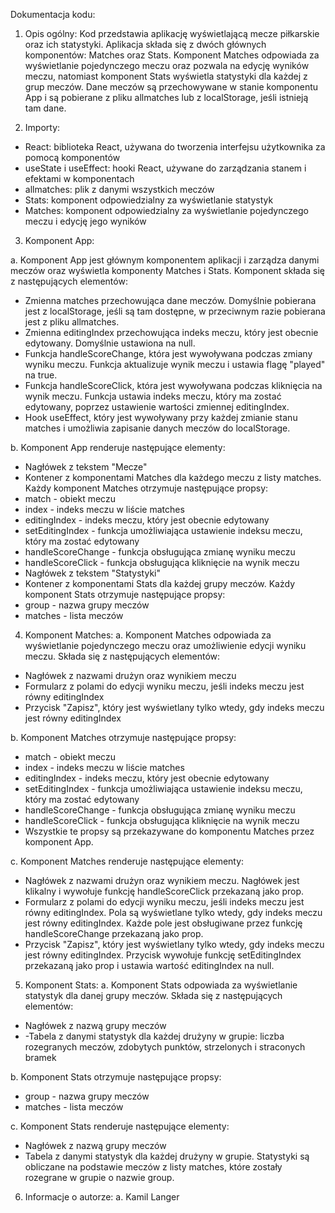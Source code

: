Dokumentacja kodu:

1. Opis ogólny:
Kod przedstawia aplikację wyświetlającą mecze piłkarskie oraz ich statystyki. Aplikacja składa się z dwóch głównych komponentów: Matches oraz Stats. Komponent Matches odpowiada za wyświetlanie pojedynczego meczu oraz pozwala na edycję wyników meczu, natomiast komponent Stats wyświetla statystyki dla każdej z grup meczów. Dane meczów są przechowywane w stanie komponentu App i są pobierane z pliku allmatches lub z localStorage, jeśli istnieją tam dane.

2. Importy:
- React: biblioteka React, używana do tworzenia interfejsu użytkownika za pomocą komponentów
- useState i useEffect: hooki React, używane do zarządzania stanem i efektami w komponentach
- allmatches: plik z danymi wszystkich meczów
- Stats: komponent odpowiedzialny za wyświetlanie statystyk
- Matches: komponent odpowiedzialny za wyświetlanie pojedynczego meczu i edycję jego wyników

3. Komponent App:

a. Komponent App jest głównym komponentem aplikacji i zarządza danymi meczów oraz wyświetla komponenty Matches i Stats. Komponent składa się z następujących elementów:
- Zmienna matches przechowująca dane meczów. Domyślnie pobierana jest z localStorage, jeśli są tam dostępne, w przeciwnym razie pobierana jest z pliku allmatches.
- Zmienna editingIndex przechowująca indeks meczu, który jest obecnie edytowany. Domyślnie ustawiona na null.
- Funkcja handleScoreChange, która jest wywoływana podczas zmiany wyniku meczu. Funkcja aktualizuje wynik meczu i ustawia flagę "played" na true.
- Funkcja handleScoreClick, która jest wywoływana podczas kliknięcia na wynik meczu. Funkcja ustawia indeks meczu, który ma zostać edytowany, poprzez ustawienie wartości zmiennej editingIndex.
- Hook useEffect, który jest wywoływany przy każdej zmianie stanu matches i umożliwia zapisanie danych meczów do localStorage.

b. Komponent App renderuje następujące elementy:
- Nagłówek z tekstem "Mecze"
- Kontener z komponentami Matches dla każdego meczu z listy matches. Każdy komponent Matches otrzymuje następujące propsy:
- match - obiekt meczu
- index - indeks meczu w liście matches
- editingIndex - indeks meczu, który jest obecnie edytowany
- setEditingIndex - funkcja umożliwiająca ustawienie indeksu meczu, który ma zostać edytowany
- handleScoreChange - funkcja obsługująca zmianę wyniku meczu
- handleScoreClick - funkcja obsługująca kliknięcie na wynik meczu
- Nagłówek z tekstem "Statystyki"
- Kontener z komponentami Stats dla każdej grupy meczów. Każdy komponent Stats otrzymuje następujące propsy:
- group - nazwa grupy meczów
- matches - lista meczów

4. Komponent Matches:
a. Komponent Matches odpowiada za wyświetlanie pojedynczego meczu oraz umożliwienie edycji wyniku meczu. Składa się z następujących elementów:
- Nagłówek z nazwami drużyn oraz wynikiem meczu
- Formularz z polami do edycji wyniku meczu, jeśli indeks meczu jest równy editingIndex
- Przycisk "Zapisz", który jest wyświetlany tylko wtedy, gdy indeks meczu jest równy editingIndex

b. Komponent Matches otrzymuje następujące propsy:
- match - obiekt meczu
- index - indeks meczu w liście matches
- editingIndex - indeks meczu, który jest obecnie edytowany
- setEditingIndex - funkcja umożliwiająca ustawienie indeksu meczu, który ma zostać edytowany
- handleScoreChange - funkcja obsługująca zmianę wyniku meczu
- handleScoreClick - funkcja obsługująca kliknięcie na wynik meczu
- Wszystkie te propsy są przekazywane do komponentu Matches przez komponent App.

c. Komponent Matches renderuje następujące elementy:
- Nagłówek z nazwami drużyn oraz wynikiem meczu. Nagłówek jest klikalny i wywołuje funkcję handleScoreClick przekazaną jako prop.
- Formularz z polami do edycji wyniku meczu, jeśli indeks meczu jest równy editingIndex. Pola są wyświetlane tylko wtedy, gdy indeks meczu jest równy editingIndex. Każde pole jest obsługiwane przez funkcję handleScoreChange przekazaną jako prop.
- Przycisk "Zapisz", który jest wyświetlany tylko wtedy, gdy indeks meczu jest równy editingIndex. Przycisk wywołuje funkcję setEditingIndex przekazaną jako prop i ustawia wartość editingIndex na null.

5. Komponent Stats:
a. Komponent Stats odpowiada za wyświetlanie statystyk dla danej grupy meczów. Składa się z następujących elementów:
- Nagłówek z nazwą grupy meczów
- -Tabela z danymi statystyk dla każdej drużyny w grupie: liczba rozegranych meczów, zdobytych punktów, strzelonych i straconych bramek

b. Komponent Stats otrzymuje następujące propsy:
- group - nazwa grupy meczów
- matches - lista meczów

c. Komponent Stats renderuje następujące elementy:
- Nagłówek z nazwą grupy meczów
- Tabela z danymi statystyk dla każdej drużyny w grupie. Statystyki są obliczane na podstawie meczów z listy matches, które zostały rozegrane w grupie o nazwie group.

6. Informacje o autorze:
a. Kamil Langer
